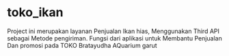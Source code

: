 # toko_ikan
Project ini merupakan layanan Penjualan Ikan hias, Menggunakan Third API sebagai Metode pengiriman. Fungsi dari aplikasi untuk Membantu Penjualan Dan promosi 
pada TOKO Bratayudha AQuarium garut
